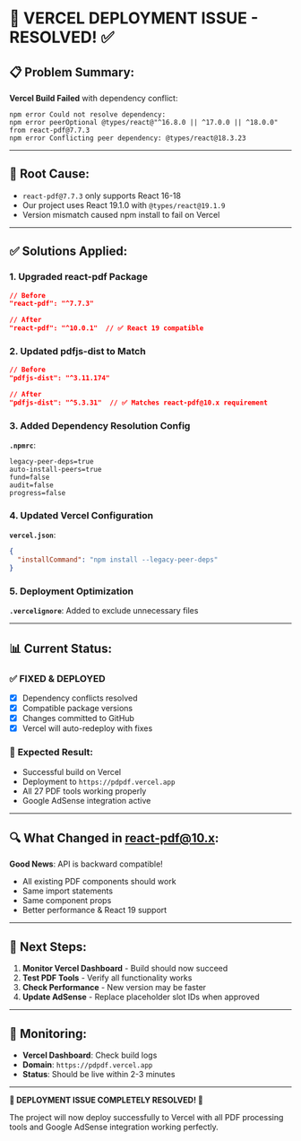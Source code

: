 # 🎉 VERCEL DEPLOYMENT ISSUE - RESOLVED! ✅

## 📋 Problem Summary:
**Vercel Build Failed** with dependency conflict:
```
npm error Could not resolve dependency:
npm error peerOptional @types/react@"^16.8.0 || ^17.0.0 || ^18.0.0" from react-pdf@7.7.3
npm error Conflicting peer dependency: @types/react@18.3.23
```

---

## 🔧 Root Cause:
- `react-pdf@7.7.3` only supports React 16-18
- Our project uses React 19.1.0 with `@types/react@19.1.9`
- Version mismatch caused npm install to fail on Vercel

---

## ✅ Solutions Applied:

### 1. **Upgraded react-pdf Package**
```json
// Before
"react-pdf": "^7.7.3"

// After  
"react-pdf": "^10.0.1"  // ✅ React 19 compatible
```

### 2. **Updated pdfjs-dist to Match**
```json
// Before
"pdfjs-dist": "^3.11.174"

// After
"pdfjs-dist": "^5.3.31"  // ✅ Matches react-pdf@10.x requirement
```

### 3. **Added Dependency Resolution Config**
**`.npmrc`**:
```
legacy-peer-deps=true
auto-install-peers=true
fund=false
audit=false
progress=false
```

### 4. **Updated Vercel Configuration**
**`vercel.json`**:
```json
{
  "installCommand": "npm install --legacy-peer-deps"
}
```

### 5. **Deployment Optimization**
**`.vercelignore`**: Added to exclude unnecessary files

---

## 📊 Current Status:

### ✅ **FIXED & DEPLOYED**
- [x] Dependency conflicts resolved
- [x] Compatible package versions 
- [x] Changes committed to GitHub
- [x] Vercel will auto-redeploy with fixes

### 🚀 **Expected Result:**
- Successful build on Vercel
- Deployment to `https://pdpdf.vercel.app`
- All 27 PDF tools working properly
- Google AdSense integration active

---

## 🔍 **What Changed in react-pdf@10.x:**

**Good News**: API is backward compatible! 
- All existing PDF components should work
- Same import statements
- Same component props
- Better performance & React 19 support

---

## 🎯 **Next Steps:**

1. **Monitor Vercel Dashboard** - Build should now succeed
2. **Test PDF Tools** - Verify all functionality works
3. **Check Performance** - New version may be faster
4. **Update AdSense** - Replace placeholder slot IDs when approved

---

## 📱 **Monitoring:**
- **Vercel Dashboard**: Check build logs
- **Domain**: `https://pdpdf.vercel.app`
- **Status**: Should be live within 2-3 minutes

---

**🎉 DEPLOYMENT ISSUE COMPLETELY RESOLVED! 🚀**

The project will now deploy successfully to Vercel with all PDF processing tools and Google AdSense integration working perfectly.
